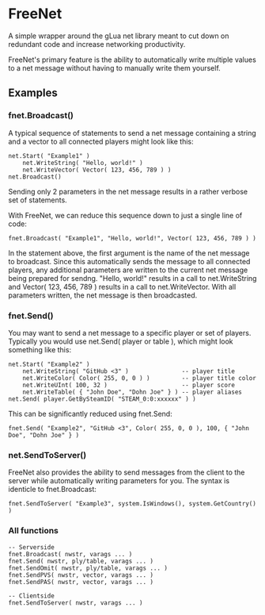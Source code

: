 # FreeNet
A simple wrapper around the gLua net library meant to cut down on redundant code and increase networking productivity.

FreeNet's primary feature is the ability to automatically write multiple values to a net message without having to manually write them yourself.

## Examples

### fnet.Broadcast()
A typical sequence of statements to send a net message containing a string and a vector to all connected players might look like this:

``` 
net.Start( "Example1" )
	net.WriteString( "Hello, world!" )
	net.WriteVector( Vector( 123, 456, 789 ) )
net.Broadcast() 
```

Sending only 2 parameters in the net message results in a rather verbose set of statements.

With FreeNet, we can reduce this sequence down to just a single line of code:

``` fnet.Broadcast( "Example1", "Hello, world!", Vector( 123, 456, 789 ) ) ```

In the statement above, the first argument is the name of the net message to broadcast. Since this automatically sends the message to all connected players, any additional parameters are written to the current net message being prepared for sendng. "Hello, world!" results in a call to net.WriteString and Vector( 123, 456, 789 ) results in a call to net.WriteVector. With all parameters written, the net message is then broadcasted.

### fnet.Send()
You may want to send a net message to a specific player or set of players. Typically you would use net.Send( player or table ), which might look something like this:

```
net.Start( "Example2" )
	net.WriteString( "GitHub <3" )               -- player title
	net.WriteColor( Color( 255, 0, 0 ) )         -- player title color
	net.WriteUInt( 100, 32 )                     -- player score
	net.WriteTable( { "John Doe", "Dohn Joe" } ) -- player aliases
net.Send( player.GetBySteamID( "STEAM_0:0:xxxxxx" ) )
```

This can be significantly reduced using fnet.Send:

``` fnet.Send( "Example2", "GitHub <3", Color( 255, 0, 0 ), 100, { "John Doe", "Dohn Joe" } ) ```

### net.SendToServer()
FreeNet also provides the ability to send messages from the client to the server while automatically writing parameters for you. The syntax is identicle to fnet.Broadcast:

``` fnet.SendToServer( "Example3", system.IsWindows(), system.GetCountry() ) ```

### All functions

```
-- Serverside
fnet.Broadcast( nwstr, varags ... )
fnet.Send( nwstr, ply/table, varags ... )
fnet.SendOmit( nwstr, ply/table, varags ... )
fnet.SendPVS( nwstr, vector, varags ... )
fnet.SendPAS( nwstr, vector, varags ... )

-- Clientside
fnet.SendToServer( nwstr, varags ... )
```
